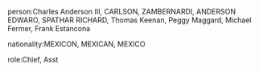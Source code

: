 person:Charles Anderson III, CARLSON, ZAMBERNARDI, ANDERSON EDWARO, SPATHAR RICHARD, Thomas Keenan, Peggy Maggard, Michael Fermer, Frank Estancona

nationality:MEXICON, MEXICAN, MEXICO

role:Chief, Asst


